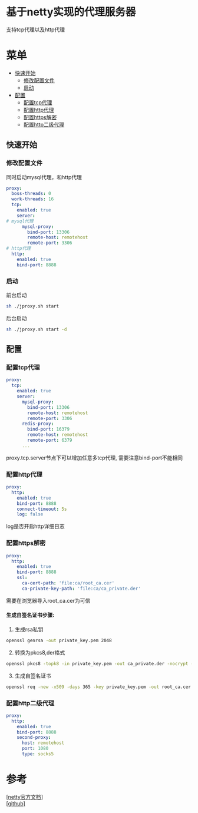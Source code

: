 # 基于netty实现的代理服务器
支持tcp代理以及http代理

# 菜单

* [快速开始](#快速开始)  
  * [修改配置文件](#修改配置文件)  
  * [启动](#启动)  
* [配置](#配置)
  * [配置tcp代理](#配置tcp代理)  
  * [配置http代理](#配置http代理)  
  * [配置https解密](#配置https解密)
  * [配置http二级代理](#配置http二级代理)

## 快速开始

### 修改配置文件

同时启动mysql代理，和http代理
```yaml
proxy:
  boss-threads: 0
  work-threads: 16
  tcp:
    enabled: true
    server:
# mysql代理
      mysql-proxy:
        bind-port: 13306
        remote-host: remotehost
        remote-port: 3306
# http代理
  http:
    enabled: true
    bind-port: 8888
```

### 启动

前台启动
```bash
sh ./jproxy.sh start 

```
后台启动
```bash
sh ./jproxy.sh start -d
```

## 配置

### 配置tcp代理

```yaml
proxy:
  tcp:
    enabled: true
    server:
      mysql-proxy:
        bind-port: 13306
        remote-host: remotehost
        remote-port: 3306
      redis-proxy:
        bind-port: 16379
        remote-host: remotehost
        remote-port: 6379
      ...
```
proxy.tcp.server节点下可以增加任意多tcp代理,
需要注意bind-port不能相同

### 配置http代理

```yaml
proxy:
  http:
    enabled: true
    bind-port: 8888
    connect-timeout: 5s
    log: false
```
log是否开启http详细日志

### 配置https解密

```yaml
proxy:
  http:
    enabled: true
    bind-port: 8888
    ssl:
      ca-cert-path: 'file:ca/root_ca.cer'
      ca-private-key-path: 'file:ca/ca_private.der'
```
需要在浏览器导入root_ca.cer为可信    

#### 生成自签名证书步骤:

1. 生成rsa私钥
```bash
openssl genrsa -out private_key.pem 2048
```
2. 转换为pkcs8,der格式
```bash
openssl pkcs8 -topk8 -in private_key.pem -out ca_private.der -nocrypt -outform der
```
3. 生成自签名证书
```bash
openssl req -new -x509 -days 365 -key private_key.pem -out root_ca.cer
```

### 配置http二级代理

```yaml
proxy:
  http:
    enabled: true
    bind-port: 8888
    second-proxy:
      host: remotehost
      port: 1080
      type: socks5
```

# 参考
[[netty官方文档]](https://netty.io/4.1/xref/io/netty/example/proxy/package-summary.html)   
[[github]](https://github.com/monkeyWie/proxyee)

